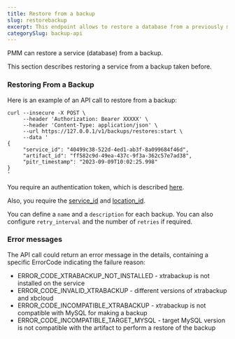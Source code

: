 ```yaml
---
title: Restore from a backup
slug: restorebackup
excerpt: This endpoint allows to restore a database from a previously made backup.
categorySlug: backup-api
---
```


PMM can restore a service (database) from a backup.

This section describes restoring a service from a backup taken before.

### Restoring From a Backup

Here is an example of an API call to restore from a backup:

```shell
curl --insecure -X POST \
     --header 'Authorization: Bearer XXXXX' \
     --header 'Content-Type: application/json' \
     --url https://127.0.0.1/v1/backups/restores:start \
     --data '
{
     "service_id": "40499c38-522d-4ed1-ab3f-8a099684f46d",
     "artifact_id": "ff582c9d-49ea-437c-9f3a-362c57e7ad38",
     "pitr_timestamp": "2023-09-09T10:02:25.998"
}
'
```

You require an authentication token, which is described [here](ref:authentication).

Also, you require the [service_id](ref:listservices) and [location_id](ref:listlocations).

You can define a `name` and a `description` for each backup. You can also configure `retry_interval` and the number of `retries` if required.

### Error messages

The API call could return an error message in the details, containing a specific ErrorCode indicating the failure reason:
- ERROR_CODE_XTRABACKUP_NOT_INSTALLED - xtrabackup is not installed on the service
- ERROR_CODE_INVALID_XTRABACKUP - different versions of xtrabackup and xbcloud
- ERROR_CODE_INCOMPATIBLE_XTRABACKUP - xtrabackup is not compatible with MySQL for making a backup
- ERROR_CODE_INCOMPATIBLE_TARGET_MYSQL - target MySQL version is not compatible with the artifact to perform a restore of the backup
